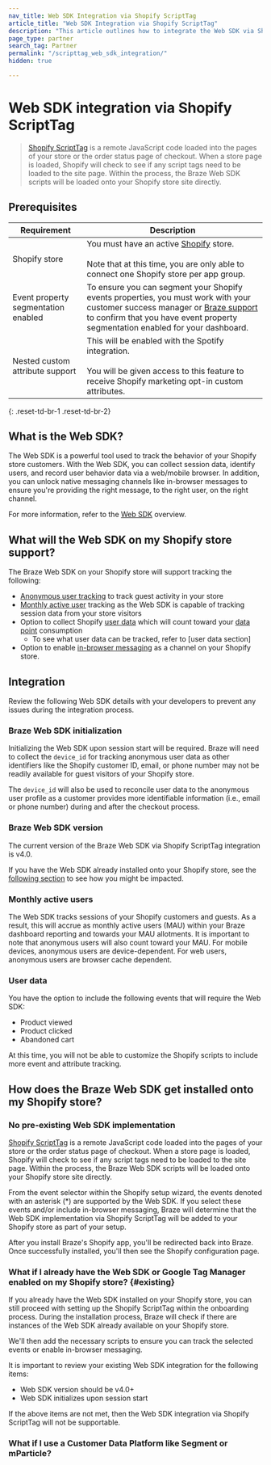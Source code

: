```yaml
---
nav_title: Web SDK Integration via Shopify ScriptTag
article_title: "Web SDK Integration via Shopify ScriptTag"
description: "This article outlines how to integrate the Web SDK via Shopify ScriptTag. "
page_type: partner
search_tag: Partner
permalink: "/scripttag_web_sdk_integration/"
hidden: true

---
```


# Web SDK integration via Shopify ScriptTag

> [Shopify ScriptTag](https://shopify.dev/api/admin-rest/2021-10/resources/scripttag#top) is a remote JavaScript code loaded into the pages of your store or the order status page of checkout. When a store page is loaded, Shopify will check to see if any script tags need to be loaded to the site page. Within the process, the Braze Web SDK scripts will be loaded onto your Shopify store site directly.

## Prerequisites

| Requirement | Description |
| ----------- | ----------- |
| Shopify store | You must have an active [Shopify](https://www.shopify.com) store.<br><br>Note that at this time, you are only able to connect one Shopify store per app group. |
| Event property segmentation enabled | To ensure you can segment your Shopify events properties, you must work with your customer success manager or [Braze support]({{site.baseurl}}/braze_support/) to confirm that you have event property segmentation enabled for your dashboard. |
| Nested custom attribute support | This will be enabled with the Spotify integration.<br><br>You will be given access to this feature to receive Shopify marketing opt-in custom attributes. |
{: .reset-td-br-1 .reset-td-br-2}

## What is the Web SDK?
The Web SDK is a powerful tool used to track the behavior of your Shopify store customers. With the Web SDK, you can collect session data, identify users, and record user behavior data via a web/mobile browser. In addition, you can unlock native messaging channels like in-browser messages to ensure you're providing the right message, to the right user, on the right channel.

For more information, refer to the [Web SDK]({{site.baseurl}}/user_guide/onboarding_with_braze/web_sdk/) overview.

## What will the Web SDK on my Shopify store support?

The Braze Web SDK on your Shopify store will support tracking the following:
- [Anonymous user tracking]({{site.baseurl}}/user_guide/data_and_analytics/user_data_collection/user_profile_lifecycle/#anonymous-user-profiles) to track guest activity in your store
- [Monthly active user]({{site.baseurl}}/user_guide/data_and_analytics/your_analytics_dashboards/understanding_your_app_usage_data/#monthly-active-users) tracking as the Web SDK is capable of tracking session data from your store visitors
- Option to collect Shopify [user data]({{site.baseurl}}/user_guide/data_and_analytics/user_data_collection) which will count toward your [data point]({{site.baseurl}}/user_guide/onboarding_with_braze/data_points#data-points) consumption
   - To see what user data can be tracked, refer to [user data section]
- Option to enable [in-browser messaging]({{site.baseurl}}/user_guide/message_building_by_channel/in-app_messages/about/) as a channel on your Shopify store.

## Integration

Review the following Web SDK details with your developers to prevent any issues during the integration process.

### Braze Web SDK initialization

Initializing the Web SDK upon session start will be required. Braze will need to collect the `device_id` for tracking anonymous user data as other identifiers like the Shopify customer ID, email, or phone number may not be readily available for guest visitors of your Shopify store.

The `device_id` will also be used to reconcile user data to the anonymous user profile as a customer provides more identifiable information (i.e., email or phone number) during and after the checkout process.

### Braze Web SDK version

The current version of the Braze Web SDK via Shopify ScriptTag integration is v4.0.

If you have the Web SDK already installed onto your Shopify store, see the [following section](#existing) to see how you might be impacted.

### Monthly active users

The Web SDK tracks sessions of your Shopify customers and guests. As a result, this will accrue as monthly active users (MAU) within your Braze dashboard reporting and towards your MAU allotments. It is important to note that anonymous users will also count toward your MAU. For mobile devices, anonymous users are device-dependent. For web users, anonymous users are browser cache dependent. 

### User data
You have the option to include the following events that will require the Web SDK:
- Product viewed
- Product clicked
- Abandoned cart

At this time, you will not be able to customize the Shopify scripts to include more event and attribute tracking.

## How does the Braze Web SDK get installed onto my Shopify store?

### No pre-existing Web SDK implementation

[Shopify ScriptTag](https://shopify.dev/api/admin-rest/2021-10/resources/scripttag#top) is a remote JavaScript code loaded into the pages of your store or the order status page of checkout. When a store page is loaded, Shopify will check to see if any script tags need to be loaded to the site page. Within the process, the Braze Web SDK scripts will be loaded onto your Shopify store site directly.

From the event selector within the Shopify setup wizard, the events denoted with an asterisk (&#42;) are supported by the Web SDK. If you select these events and/or include in-browser messaging, Braze will determine that the Web SDK implementation via Shopify ScriptTag will be added to your Shopify store as part of your setup.

After you install Braze's Shopify app, you'll be redirected back into Braze. Once successfully installed, you'll then see the Shopify configuration page.

### What if I already have the Web SDK or Google Tag Manager enabled on my Shopify store? {#existing}

If you already have the Web SDK installed on your Shopify store, you can still proceed with setting up the Shopify ScriptTag within the onboarding process. During the installation process, Braze will check if there are instances of the Web SDK already available on your Shopify store. 

We'll then add the necessary scripts to ensure you can track the selected events or enable in-browser messaging. 

It is important to review your existing Web SDK integration for the following items:
- Web SDK version should be v4.0+
- Web SDK initializes upon session start

If the above items are not met, then the Web SDK integration via Shopify ScriptTag will not be supportable.

### What if I use a Customer Data Platform like Segment or mParticle?

